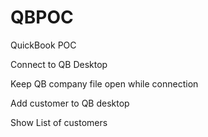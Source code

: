 # QBPOC
QuickBook POC

Connect to QB Desktop

Keep QB company file open while connection

Add customer to QB desktop

Show List of customers
